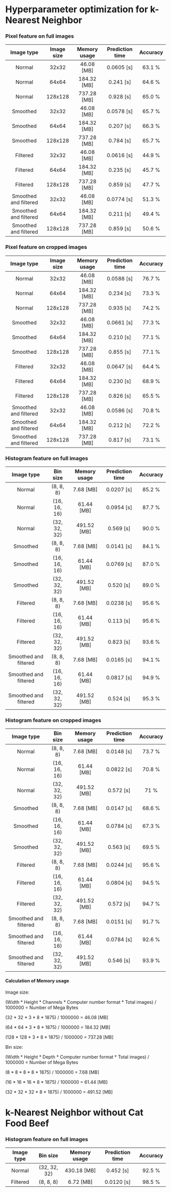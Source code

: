 # Hyperparameter optimization for k-Nearest Neighbor

### Pixel feature on full images

| Image type | Image size | Memory usage | Prediction time | Accuracy|
|:----------:|:----------:|:------------:|:---------------:|:-------:|
| Normal | 32x32 | 46.08 [MB] | 0.0605 [s] | 63.1 % |
| Normal | 64x64 | 184.32 [MB] | 0.241 [s] | 64.6 % |
| Normal | 128x128 | 737.28 [MB] | 0.928 [s] | 65.0 % |
| Smoothed | 32x32 | 46.08 [MB] | 0.0578 [s] | 65.7 % |
| Smoothed | 64x64 | 184.32 [MB] | 0.207 [s] | 66.3 % |
| Smoothed | 128x128 | 737.28 [MB] | 0.784 [s] | 65.7 % |
| Filtered | 32x32 | 46.08 [MB] | 0.0616 [s] | 44.9 % |
| Filtered | 64x64 | 184.32 [MB] | 0.235 [s] | 45.7 % |
| Filtered | 128x128 | 737.28 [MB] | 0.859 [s] | 47.7 % |
| Smoothed and filtered | 32x32 | 46.08 [MB] | 0.0774 [s] | 51.3 % |
| Smoothed and filtered | 64x64 | 184.32 [MB] | 0.211 [s] | 49.4 % |
| Smoothed and filtered | 128x128 | 737.28 [MB] | 0.859 [s] | 50.6 % |

### Pixel feature on cropped images

| Image type | Image size | Memory usage | Prediction time | Accuracy|
|:----------:|:----------:|:------------:|:---------------:|:-------:|
| Normal | 32x32 | 46.08 [MB] | 0.0588 [s] | 76.7 % |
| Normal | 64x64 | 184.32 [MB] | 0.234 [s] | 73.3 % |
| Normal | 128x128 | 737.28 [MB] | 0.935 [s] | 74.2 % |
| Smoothed | 32x32 | 46.08 [MB] | 0.0661 [s] | 77.3 % |
| Smoothed | 64x64 | 184.32 [MB] | 0.210 [s] | 77.1 % |
| Smoothed | 128x128 | 737.28 [MB] | 0.855 [s] | 77.1 % |
| Filtered | 32x32 | 46.08 [MB] | 0.0647 [s] | 64.4 % |
| Filtered | 64x64 | 184.32 [MB] | 0.230 [s] | 68.9 % |
| Filtered | 128x128 | 737.28 [MB] | 0.826 [s] | 65.5 % |
| Smoothed and filtered | 32x32 | 46.08 [MB] | 0.0586 [s] | 70.8 % |
| Smoothed and filtered | 64x64 | 184.32 [MB] | 0.212 [s] | 72.2 % |
| Smoothed and filtered | 128x128 | 737.28 [MB] | 0.817 [s] | 73.1 % |

### Histogram feature on full images

| Image type | Bin size | Memory usage | Prediction time | Accuracy|
|:----------:|:--------:|:------------:|:---------------:|:-------:|
| Normal | (8, 8, 8) | 7.68 [MB] | 0.0207 [s] | 85.2 % |
| Normal | (16, 16, 16) | 61.44 [MB] | 0.0954 [s] | 87.7 % |
| Normal | (32, 32, 32) | 491.52 [MB] | 0.569 [s] | 90.0 % |
| Smoothed | (8, 8, 8) | 7.68 [MB] | 0.0141 [s] | 84.1 % |
| Smoothed | (16, 16, 16) | 61.44 [MB] | 0.0769 [s] | 87.0 % |
| Smoothed | (32, 32, 32) | 491.52 [MB] | 0.520 [s] | 89.0 % |
| Filtered | (8, 8, 8) | 7.68 [MB] | 0.0238 [s] | 95.6 % |
| Filtered | (16, 16, 16) | 61.44 [MB] | 0.113 [s] | 95.6 % |
| Filtered | (32, 32, 32) | 491.52 [MB] | 0.823 [s] | 93.6 % |
| Smoothed and filtered | (8, 8, 8) | 7.68 [MB] | 0.0165 [s] | 94.1 % |
| Smoothed and filtered | (16, 16, 16) | 61.44 [MB] | 0.0817 [s] | 94.9 % |
| Smoothed and filtered | (32, 32, 32) | 491.52 [MB] | 0.524 [s] | 95.3 % |

### Histogram feature on cropped images

| Image type | Bin size | Memory usage | Prediction time | Accuracy|
|:----------:|:--------:|:------------:|:---------------:|:-------:|
| Normal | (8, 8, 8) | 7.68 [MB] | 0.0148 [s] | 73.7 % |
| Normal | (16, 16, 16) | 61.44 [MB] | 0.0822 [s] | 70.8 % |
| Normal | (32, 32, 32) | 491.52 [MB] | 0.572 [s] | 71 % |
| Smoothed | (8, 8, 8) | 7.68 [MB] | 0.0147 [s] | 68.6 % |
| Smoothed | (16, 16, 16) | 61.44 [MB] | 0.0784 [s] | 67.3 % |
| Smoothed | (32, 32, 32) | 491.52 [MB] | 0.563 [s] | 69.5 % |
| Filtered | (8, 8, 8) | 7.68 [MB] | 0.0244 [s] | 95.6 % |
| Filtered | (16, 16, 16) | 61.44 [MB] | 0.0804 [s] | 94.5 % |
| Filtered | (32, 32, 32) | 491.52 [MB] | 0.572 [s] | 94.7 % |
| Smoothed and filtered | (8, 8, 8) | 7.68 [MB] | 0.0151 [s] | 91.7 % |
| Smoothed and filtered | (16, 16, 16) | 61.44 [MB] | 0.0784 [s] | 92.6 % |
| Smoothed and filtered | (32, 32, 32) | 491.52 [MB] | 0.546 [s] | 93.9 % |

#### Calculation of Memory usage

Image size:
  
  (Width * Height * Channels * Computer number format * Total images) / 1000000 = Number of Mega Bytes
  
  (32 * 32 * 3 * 8 * 1875) / 1000000 = 46.08 [MB]
  
  (64 * 64 * 3 * 8 * 1875) / 1000000 = 184.32 [MB]
  
  (128 * 128 * 3 * 8 * 1875) / 1000000 = 737.28 [MB]
 
Bin size:
  
  (Width * Height * Depth * Computer number format * Total images) / 1000000 = Number of Mega Bytes
  
  (8 * 8 * 8 * 8 * 1875) / 1000000 = 7.68 [MB]
  
  (16 * 16 * 16 * 8 * 1875) / 1000000 = 61.44 [MB]
  
  (32 * 32 * 32 * 8 * 1875) / 1000000 = 491.52 [MB]
  
# k-Nearest Neighbor without Cat Food Beef

### Histogram feature on full images

| Image type | Bin size | Memory usage | Prediction time | Accuracy|
|:----------:|:--------:|:------------:|:---------------:|:-------:|
| Normal | (32, 32, 32) | 430.18 [MB] | 0.452 [s] | 92.5 % |
| Filtered | (8, 8, 8) | 6.72 [MB] | 0.0120 [s] | 98.5 % |
